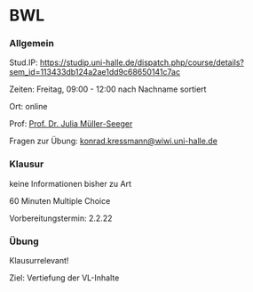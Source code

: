 # BWL

### Allgemein

Stud.IP: https://studip.uni-halle.de/dispatch.php/course/details?sem_id=113433db124a2ae1dd9c68650141c7ac

Zeiten: Freitag, 09:00 - 12:00 nach Nachname sortiert

Ort: online

Prof: [Prof. Dr. Julia Müller-Seeger](https://studip.uni-halle.de:443/dispatch.php/profile?cid=113433db124a2ae1dd9c68650141c7ac&username=acvkd)

Fragen zur Übung: konrad.kressmann@wiwi.uni-halle.de

### Klausur

keine Informationen bisher zu Art

60 Minuten Multiple Choice

Vorbereitungstermin: 2.2.22



### Übung

Klausurrelevant! 

Ziel: Vertiefung der VL-Inhalte


